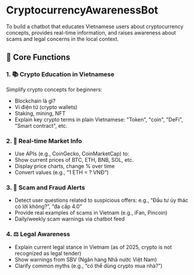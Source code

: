 # CryptocurrencyAwarenessBot
To build a chatbot that educates Vietnamese users about cryptocurrency concepts, provides real-time information, and raises awareness about scams and legal concerns in the local context.

## 🧠 Core Functions
### 1. 📚 Crypto Education in Vietnamese
Simplify crypto concepts for beginners:
- Blockchain là gì?
- Ví điện tử (crypto wallets)
- Staking, mining, NFT
- Explain key crypto terms in plain Vietnamese: "Token", "coin", "DeFi", "Smart contract", etc.
### 2. 📰 Real-time Market Info
- Use APIs (e.g., CoinGecko, CoinMarketCap) to:
- Show current prices of BTC, ETH, BNB, SOL, etc.
- Display price charts, change % over time
- Convert values (e.g., “1 ETH = ? VNĐ”)
### 3. 🚨 Scam and Fraud Alerts
- Detect user questions related to suspicious offers: e.g., “Đầu tư ủy thác có lời không?”, “đa cấp 4.0”
- Provide real examples of scams in Vietnam (e.g., iFan, Pincoin)
- Daily/weekly scam warnings via chatbot feed
### 4. ⚖️ Legal Awareness
- Explain current legal stance in Vietnam (as of 2025, crypto is not recognized as legal tender)
- Show warnings from SBV (Ngân hàng Nhà nước Việt Nam)
- Clarify common myths (e.g., “có thể dùng crypto mua nhà?”)
